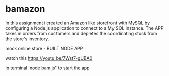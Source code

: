 # bamazon

In this assignment i created an Amazon like storefront with MySQL by configuring a Node.js application to connect to a My SQL instance. The APP takes in orders from customers and depletes the coordinating stock from the store's inventory. 

mock online store - BUILT NODE APP


watch this https://youtu.be/7Wst7-gUBA0

In terminal 'node bam.js' to start the app
